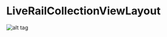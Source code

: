 # LiveRailCollectionViewLayout

![alt tag](https://github.com/g-enius/LiveRailCollectionViewLayout/blob/master/demo.gif)
